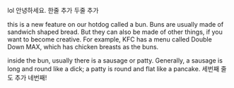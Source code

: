 lol 안녕하세요.
한줄 추가
두줄 추가
<!-- feature/bun -->
this is a new feature on our hotdog called a bun.
Buns are usually made of sandwich shaped bread.
But they can also be made of other things, if you want to become creative.
For example, KFC has a menu called Double Down MAX, which has chicken breasts as the buns.
<!-- inside the bun -->
inside the bun, usually there is a sausage or patty.
Generally, a sausage is long and round like a dick; 
a patty is round and flat like a pancake.
세번째 줄도 추가
네번째!